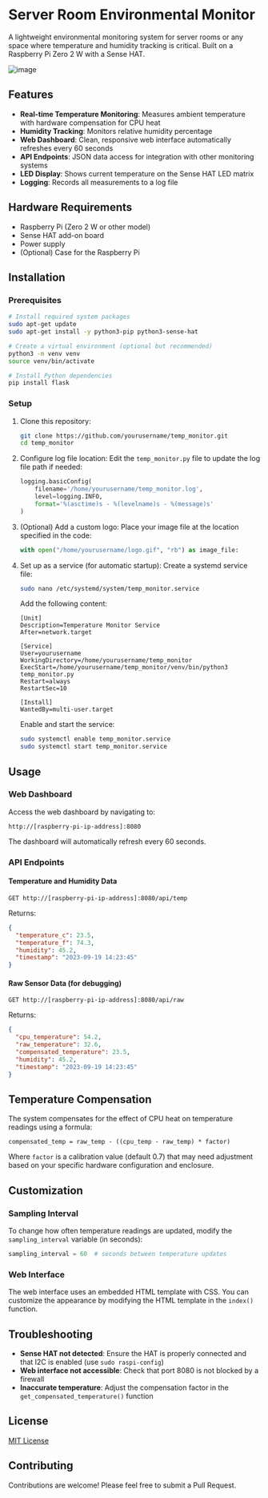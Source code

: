# Server Room Environmental Monitor

A lightweight environmental monitoring system for server rooms or any space where temperature and humidity tracking is critical. Built on a Raspberry Pi Zero 2 W with a Sense HAT.

![image](https://github.com/user-attachments/assets/c96b3e96-c6e6-415d-afc3-7bb13eb406ee)


## Features

- **Real-time Temperature Monitoring**: Measures ambient temperature with hardware compensation for CPU heat
- **Humidity Tracking**: Monitors relative humidity percentage
- **Web Dashboard**: Clean, responsive web interface automatically refreshes every 60 seconds
- **API Endpoints**: JSON data access for integration with other monitoring systems
- **LED Display**: Shows current temperature on the Sense HAT LED matrix
- **Logging**: Records all measurements to a log file

## Hardware Requirements

- Raspberry Pi (Zero 2 W or other model)
- Sense HAT add-on board
- Power supply
- (Optional) Case for the Raspberry Pi

## Installation

### Prerequisites

```bash
# Install required system packages
sudo apt-get update
sudo apt-get install -y python3-pip python3-sense-hat

# Create a virtual environment (optional but recommended)
python3 -m venv venv
source venv/bin/activate

# Install Python dependencies
pip install flask
```

### Setup

1. Clone this repository:
   ```bash
   git clone https://github.com/yourusername/temp_monitor.git
   cd temp_monitor
   ```

2. Configure log file location:
   Edit the `temp_monitor.py` file to update the log file path if needed:
   ```python
   logging.basicConfig(
       filename='/home/yourusername/temp_monitor.log',
       level=logging.INFO,
       format='%(asctime)s - %(levelname)s - %(message)s'
   )
   ```

3. (Optional) Add a custom logo:
   Place your image file at the location specified in the code:
   ```python
   with open("/home/yourusername/logo.gif", "rb") as image_file:
   ```

4. Set up as a service (for automatic startup):
   Create a systemd service file:
   ```bash
   sudo nano /etc/systemd/system/temp_monitor.service
   ```
   
   Add the following content:
   ```
   [Unit]
   Description=Temperature Monitor Service
   After=network.target

   [Service]
   User=yourusername
   WorkingDirectory=/home/yourusername/temp_monitor
   ExecStart=/home/yourusername/temp_monitor/venv/bin/python3 temp_monitor.py
   Restart=always
   RestartSec=10

   [Install]
   WantedBy=multi-user.target
   ```

   Enable and start the service:
   ```bash
   sudo systemctl enable temp_monitor.service
   sudo systemctl start temp_monitor.service
   ```

## Usage

### Web Dashboard

Access the web dashboard by navigating to:
```
http://[raspberry-pi-ip-address]:8080
```

The dashboard will automatically refresh every 60 seconds.

### API Endpoints

#### Temperature and Humidity Data
```
GET http://[raspberry-pi-ip-address]:8080/api/temp
```

Returns:
```json
{
  "temperature_c": 23.5,
  "temperature_f": 74.3,
  "humidity": 45.2,
  "timestamp": "2023-09-19 14:23:45"
}
```

#### Raw Sensor Data (for debugging)
```
GET http://[raspberry-pi-ip-address]:8080/api/raw
```

Returns:
```json
{
  "cpu_temperature": 54.2,
  "raw_temperature": 32.6,
  "compensated_temperature": 23.5,
  "humidity": 45.2,
  "timestamp": "2023-09-19 14:23:45"
}
```

## Temperature Compensation

The system compensates for the effect of CPU heat on temperature readings using a formula:
```
compensated_temp = raw_temp - ((cpu_temp - raw_temp) * factor)
```
Where `factor` is a calibration value (default 0.7) that may need adjustment based on your specific hardware configuration and enclosure.

## Customization

### Sampling Interval

To change how often temperature readings are updated, modify the `sampling_interval` variable (in seconds):

```python
sampling_interval = 60  # seconds between temperature updates
```

### Web Interface

The web interface uses an embedded HTML template with CSS. You can customize the appearance by modifying the HTML template in the `index()` function.

## Troubleshooting

- **Sense HAT not detected**: Ensure the HAT is properly connected and that I2C is enabled (use `sudo raspi-config`)
- **Web interface not accessible**: Check that port 8080 is not blocked by a firewall
- **Inaccurate temperature**: Adjust the compensation factor in the `get_compensated_temperature()` function

## License

[MIT License](LICENSE)

## Contributing

Contributions are welcome! Please feel free to submit a Pull Request. 
